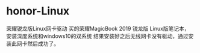 # honor-Linux
荣耀锐龙版Linux网卡驱动
买的荣耀MagicBook 2019 锐龙版 Linux版笔记本，
安装深度系统和windows10的双系统
结果安装好之后无线网卡没有驱动，通过安装此网卡然后成功了。

